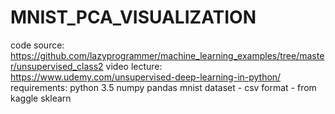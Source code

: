 # MNIST_PCA_VISUALIZATION
code source: https://github.com/lazyprogrammer/machine_learning_examples/tree/master/unsupervised_class2
video lecture: https://www.udemy.com/unsupervised-deep-learning-in-python/
requirements:
  python 3.5
  numpy
  pandas
  mnist dataset - csv format - from kaggle
  sklearn
